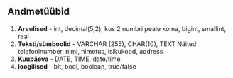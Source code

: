 ## Andmetüübid
1. **Arvulised** - int, decimal(5,2), kus 2 numbri peale koma, bigint, smallint, real
2. **Teksti/sümboolid** - VARCHAR (255), CHAR(10), TEXT
Näited: telefoninumber, nimi, nimetus, isikukood, address
3. **Kuupäeva**  - DATE, TIME, date/time
4. **loogilised** - bit, bool, boolean, true/false
